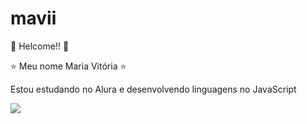 # mavii

🩷 Helcome!! 🩷

⭐ Meu nome Maria Vitória ⭐

Estou estudando no Alura e desenvolvendo linguagens no JavaScript

![](https://media1.tenor.com/m/gcoEFrmeIJwAAAAd/bts.gif)
